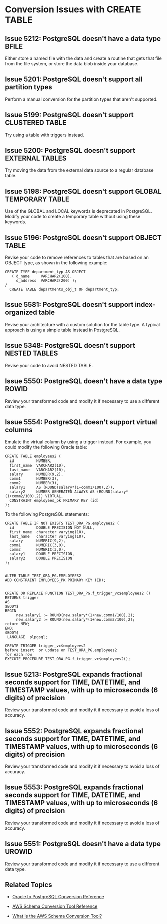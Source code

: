 # Conversion Issues with CREATE TABLE<a name="sct-reference-Oracle-PostgreSQL-CREATETABLE"></a>

## Issue 5212: PostgreSQL doesn't have a data type BFILE<a name="sct-reference-5212"></a>

Either store a named file with the data and create a routine that gets that file from the file system, or store the data blob inside your database\.

## Issue 5201: PostgreSQL doesn't support all partition types<a name="sct-reference-5201"></a>

Perform a manual conversion for the partition types that aren't supported\.

## Issue 5199: PostgreSQL doesn't support CLUSTERED TABLE<a name="sct-reference-5199"></a>

Try using a table with triggers instead\.

## Issue 5200: PostgreSQL doesn't support EXTERNAL TABLES<a name="sct-reference-5200"></a>

Try moving the data from the external data source to a regular database table\.

## Issue 5198: PostgreSQL doesn't support GLOBAL TEMPORARY TABLE<a name="sct-reference-5198"></a>

Use of the GLOBAL and LOCAL keywords is deprecated in PostgreSQL\. Modify your code to create a temporary table without using these keywords\.

## Issue 5196: PostgreSQL doesn't support OBJECT TABLE<a name="sct-reference-5196"></a>

Revise your code to remove references to tables that are based on an OBJECT type, as shown in the following example:

```
CREATE TYPE department_typ AS OBJECT
   ( d_name     VARCHAR2(100),
     d_address  VARCHAR2(200) );
/
  CREATE TABLE departments_obj_t OF department_typ;
```

## Issue 5581: PostgreSQL doesn't support index\-organized table<a name="sct-reference-5581"></a>

Revise your architecture with a custom solution for the table type\. A typical approach is using a simple table instead in PostgreSQL\.

## Issue 5348: PostgreSQL doesn't support NESTED TABLES<a name="sct-reference-5348"></a>

Revise your code to avoid NESTED TABLE\.

## Issue 5550: PostgreSQL doesn't have a data type ROWID<a name="sct-reference-5550"></a>

Review your transformed code and modify it if necessary to use a different data type\.

## Issue 5554: PostgreSQL doesn't support virtual columns<a name="sct-reference-5554"></a>

Emulate the virtual column by using a trigger instead\. For example, you could modify the following Oracle table:

```
CREATE TABLE employees2 (
  id          NUMBER,
  first_name  VARCHAR2(10),
  last_name   VARCHAR2(10),
  salary      NUMBER(9,2),
  comm1       NUMBER(3),
  comm2       NUMBER(3),
  salary1     AS (ROUND(salary*(1+comm1/100),2)),
  salary2     NUMBER GENERATED ALWAYS AS (ROUND(salary*(1+comm2/100),2)) VIRTUAL,
  CONSTRAINT employees_pk PRIMARY KEY (id)
);
```

To the following PostgreSQL statements:

```
CREATE TABLE IF NOT EXISTS TEST_ORA_PG.employees2 (
  id          DOUBLE PRECISION NOT NULL,
  first_name  character varying(10),
  last_name   character varying(10),
  salary      NUMERIC(9,2),
  comm1       NUMERIC(3,0),
  comm2       NUMERIC(3,0),
  salary1     DOUBLE PRECISION,
  salary2     DOUBLE PRECISION
); 


ALTER TABLE TEST_ORA_PG.EMPLOYEES2
ADD CONSTRAINT EMPLOYEES_PK PRIMARY KEY (ID);


CREATE OR REPLACE FUNCTION TEST_ORA_PG.f_trigger_vc$employees2 ()
RETURNS trigger
AS 
$BODY$ 
BEGIN 
     new.salary1 := ROUND(new.salary*(1+new.comm1/100),2);
     new.salary2 := ROUND(new.salary*(1+new.comm2/100),2);
return NEW;
END; 
$BODY$
 LANGUAGE  plpgsql;
 
CREATE TRIGGER trigger_vc$employees2
before insert  or update on TEST_ORA_PG.employees2
for each row
EXECUTE PROCEDURE TEST_ORA_PG.f_trigger_vc$employees2();
```

## Issue 5213: PostgreSQL expands fractional seconds support for TIME, DATETIME, and TIMESTAMP values, with up to microseconds \(6 digits\) of precision<a name="sct-reference-5213"></a>

Review your transformed code and modify it if necessary to avoid a loss of accuracy\.

## Issue 5552: PostgreSQL expands fractional seconds support for TIME, DATETIME, and TIMESTAMP values, with up to microseconds \(6 digits\) of precision<a name="sct-reference-5552"></a>

Review your transformed code and modify it if necessary to avoid a loss of accuracy\.

## Issue 5553: PostgreSQL expands fractional seconds support for TIME, DATETIME, and TIMESTAMP values, with up to microseconds \(6 digits\) of precision<a name="sct-reference-5553"></a>

Review your transformed code and modify it if necessary to avoid a loss of accuracy\.

## Issue 5551: PostgreSQL doesn't have a data type UROWID<a name="sct-reference-5551"></a>

Review your transformed code and modify it if necessary to use a different data type\.

## Related Topics<a name="sct-reference-Oracle-PostgreSQL-CREATETABLE-related"></a>

+  [Oracle to PostgreSQL Conversion Reference](sct-reference-Oracle-PostgreSQL.md) 

+  [AWS Schema Conversion Tool Reference](CHAP_SchemaConversionTool.Reference.md) 

+  [What Is the AWS Schema Conversion Tool?](Welcome.md) 